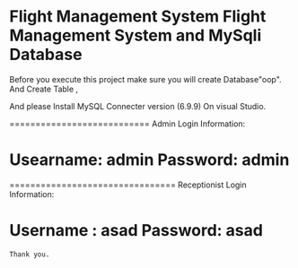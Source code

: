 Flight Management System
Flight Management System and MySqli Database
=============================================================

Before you execute this project make sure you will create Database"oop". And Create Table ,

And please Install MySQL Connecter version (6.9.9) On visual Studio.

===========================
Admin Login Information:

Usearname: admin
Password:  admin
==========================

================================
Receptionist Login Information:

Username : asad
Password:  asad
===============================

```
Thank you.
